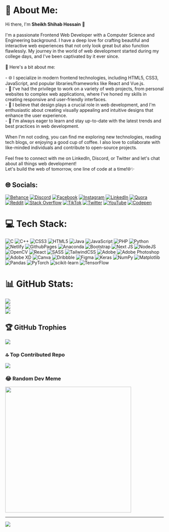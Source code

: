 # 💫 About Me:
<p>  Hi there, I'm <b>Sheikh Shihab Hossain</b> 👋<br><br>I'm a passionate Frontend Web Developer with a Computer Science and Engineering background. I have a deep love for crafting beautiful and interactive web experiences that not only look great but also function flawlessly. My journey in the world of web development started during my college days, and I've been captivated by it ever since.<br><br>🚀 Here's a bit about me:<br><br>- 🌐 I specialize in modern frontend technologies, including HTML5, CSS3, JavaScript, and popular libraries/frameworks like React and Vue.js.<br>- 💼 I've had the privilege to work on a variety of web projects, from personal websites to complex web applications, where I've honed my skills in creating responsive and user-friendly interfaces.<br>- 🎨 I believe that design plays a crucial role in web development, and I'm enthusiastic about creating visually appealing and intuitive designs that enhance the user experience.<br>- 🌱 I'm always eager to learn and stay up-to-date with the latest trends and best practices in web development.<br><br>When I'm not coding, you can find me exploring new technologies, reading tech blogs, or enjoying a good cup of coffee. I also love to collaborate with like-minded individuals and contribute to open-source projects.<br><br>Feel free to connect with me on LinkedIn, Discord, or Twitter and let's chat about all things web development!<br><be> Let's build the web of tomorrow, one line of code at a time!🌐✨<br> </p>


## 🌐 Socials:
[![Behance](https://img.shields.io/badge/Behance-1769ff?logo=behance&logoColor=white)](https://behance.net/sheikhhossain17) [![Discord](https://img.shields.io/badge/Discord-%237289DA.svg?logo=discord&logoColor=white)](https://discord.gg/sheikhshihabhossain) [![Facebook](https://img.shields.io/badge/Facebook-%231877F2.svg?logo=Facebook&logoColor=white)](https://facebook.com/iamshihab2019) [![Instagram](https://img.shields.io/badge/Instagram-%23E4405F.svg?logo=Instagram&logoColor=white)](https://instagram.com/iamshihab20) [![LinkedIn](https://img.shields.io/badge/LinkedIn-%230077B5.svg?logo=linkedin&logoColor=white)](https://linkedin.com/in/https://www.linkedin.com/in/sheikh-shihab-hossain-669b721b2/) [![Quora](https://img.shields.io/badge/Quora-%23B92B27.svg?logo=Quora&logoColor=white)](https://quora.com/profile/Sheikh-Shihab-Hossain) [![Reddit](https://img.shields.io/badge/Reddit-%23FF4500.svg?logo=Reddit&logoColor=white)](https://reddit.com/user/iamshihab2020) [![Stack Overflow](https://img.shields.io/badge/-Stackoverflow-FE7A16?logo=stack-overflow&logoColor=white)](https://stackoverflow.com/users/17075627) [![TikTok](https://img.shields.io/badge/TikTok-%23000000.svg?logo=TikTok&logoColor=white)](https://tiktok.com/@theshihab2023) [![Twitter](https://img.shields.io/badge/Twitter-%231DA1F2.svg?logo=Twitter&logoColor=white)](https://twitter.com/theshihab2022) [![YouTube](https://img.shields.io/badge/YouTube-%23FF0000.svg?logo=YouTube&logoColor=white)](https://youtube.com/@shihabonthecode) [![Codepen](https://img.shields.io/badge/Codepen-000000?style=for-the-badge&logo=codepen&logoColor=white)](https://codepen.io/iamshihab2022) 

# 💻 Tech Stack:
![C](https://img.shields.io/badge/c-%2300599C.svg?style=for-the-badge&logo=c&logoColor=white) ![C++](https://img.shields.io/badge/c++-%2300599C.svg?style=for-the-badge&logo=c%2B%2B&logoColor=white) ![CSS3](https://img.shields.io/badge/css3-%231572B6.svg?style=for-the-badge&logo=css3&logoColor=white) ![HTML5](https://img.shields.io/badge/html5-%23E34F26.svg?style=for-the-badge&logo=html5&logoColor=white) ![Java](https://img.shields.io/badge/java-%23ED8B00.svg?style=for-the-badge&logo=openjdk&logoColor=white) ![JavaScript](https://img.shields.io/badge/javascript-%23323330.svg?style=for-the-badge&logo=javascript&logoColor=%23F7DF1E) ![PHP](https://img.shields.io/badge/php-%23777BB4.svg?style=for-the-badge&logo=php&logoColor=white) ![Python](https://img.shields.io/badge/python-3670A0?style=for-the-badge&logo=python&logoColor=ffdd54) ![Netlify](https://img.shields.io/badge/netlify-%23000000.svg?style=for-the-badge&logo=netlify&logoColor=#00C7B7) ![GithubPages](https://img.shields.io/badge/github%20pages-121013?style=for-the-badge&logo=github&logoColor=white) ![Anaconda](https://img.shields.io/badge/Anaconda-%2344A833.svg?style=for-the-badge&logo=anaconda&logoColor=white) ![Bootstrap](https://img.shields.io/badge/bootstrap-%238511FA.svg?style=for-the-badge&logo=bootstrap&logoColor=white) ![Next JS](https://img.shields.io/badge/Next-black?style=for-the-badge&logo=next.js&logoColor=white) ![NodeJS](https://img.shields.io/badge/node.js-6DA55F?style=for-the-badge&logo=node.js&logoColor=white) ![OpenCV](https://img.shields.io/badge/opencv-%23white.svg?style=for-the-badge&logo=opencv&logoColor=white) ![React](https://img.shields.io/badge/react-%2320232a.svg?style=for-the-badge&logo=react&logoColor=%2361DAFB) ![SASS](https://img.shields.io/badge/SASS-hotpink.svg?style=for-the-badge&logo=SASS&logoColor=white) ![TailwindCSS](https://img.shields.io/badge/tailwindcss-%2338B2AC.svg?style=for-the-badge&logo=tailwind-css&logoColor=white) ![Adobe](https://img.shields.io/badge/adobe-%23FF0000.svg?style=for-the-badge&logo=adobe&logoColor=white) ![Adobe Photoshop](https://img.shields.io/badge/adobe%20photoshop-%2331A8FF.svg?style=for-the-badge&logo=adobe%20photoshop&logoColor=white) ![Adobe XD](https://img.shields.io/badge/Adobe%20XD-470137?style=for-the-badge&logo=Adobe%20XD&logoColor=#FF61F6) ![Canva](https://img.shields.io/badge/Canva-%2300C4CC.svg?style=for-the-badge&logo=Canva&logoColor=white) ![Dribbble](https://img.shields.io/badge/Dribbble-EA4C89?style=for-the-badge&logo=dribbble&logoColor=white) ![Figma](https://img.shields.io/badge/figma-%23F24E1E.svg?style=for-the-badge&logo=figma&logoColor=white) ![Keras](https://img.shields.io/badge/Keras-%23D00000.svg?style=for-the-badge&logo=Keras&logoColor=white) ![NumPy](https://img.shields.io/badge/numpy-%23013243.svg?style=for-the-badge&logo=numpy&logoColor=white) ![Matplotlib](https://img.shields.io/badge/Matplotlib-%23ffffff.svg?style=for-the-badge&logo=Matplotlib&logoColor=black) ![Pandas](https://img.shields.io/badge/pandas-%23150458.svg?style=for-the-badge&logo=pandas&logoColor=white) ![PyTorch](https://img.shields.io/badge/PyTorch-%23EE4C2C.svg?style=for-the-badge&logo=PyTorch&logoColor=white) ![scikit-learn](https://img.shields.io/badge/scikit--learn-%23F7931E.svg?style=for-the-badge&logo=scikit-learn&logoColor=white) ![TensorFlow](https://img.shields.io/badge/TensorFlow-%23FF6F00.svg?style=for-the-badge&logo=TensorFlow&logoColor=white)
# 📊 GitHub Stats:
![](https://github-readme-stats.vercel.app/api?username=iamshihab2020&theme=dark&hide_border=false&include_all_commits=true&count_private=true)<br/>
![](https://github-readme-streak-stats.herokuapp.com/?user=iamshihab2020&theme=dark&hide_border=false)<br/>
![](https://github-readme-stats.vercel.app/api/top-langs/?username=iamshihab2020&theme=dark&hide_border=false&include_all_commits=true&count_private=true&layout=compact)

## 🏆 GitHub Trophies
![](https://github-profile-trophy.vercel.app/?username=iamshihab2020&theme=radical&no-frame=false&no-bg=false&margin-w=4)

### 🔝 Top Contributed Repo
![](https://github-contributor-stats.vercel.app/api?username=iamshihab2020&limit=5&theme=onedark&combine_all_yearly_contributions=true)

### 😂 Random Dev Meme
<img src='https://randommeme-five.vercel.app/' style="height: 400px;"/>

---
[![](https://visitcount.itsvg.in/api?id=iamshihab2020&icon=5&color=2)](https://visitcount.itsvg.in)

